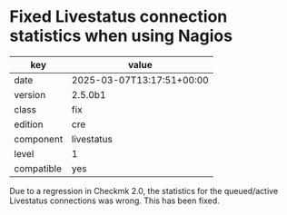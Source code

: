 [//]: # (werk v2)
# Fixed Livestatus connection statistics when using Nagios

key        | value
---------- | ---
date       | 2025-03-07T13:17:51+00:00
version    | 2.5.0b1
class      | fix
edition    | cre
component  | livestatus
level      | 1
compatible | yes

Due to a regression in Checkmk 2.0, the statistics for the queued/active
Livestatus connections was wrong. This has been fixed.
